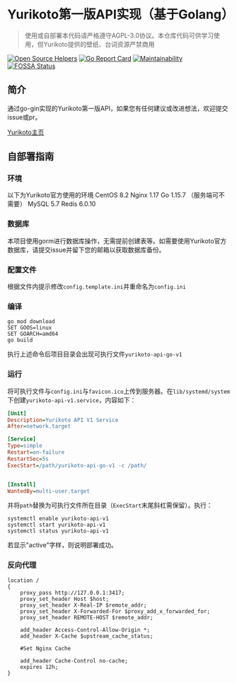 # Yurikoto第一版API实现（基于Golang）

> 使用或自部署本代码请严格遵守AGPL-3.0协议。本仓库代码可供学习使用，但Yurikoto提供的壁纸、台词资源严禁商用

[![Open Source Helpers](https://www.codetriage.com/yurikoto/yurikoto-api-v1/badges/users.svg)](https://www.codetriage.com/yurikoto/yurikoto-api-v1) [![Go Report Card](https://goreportcard.com/badge/github.com/yurikoto/yurikoto-api-v1)](https://goreportcard.com/report/github.com/yurikoto/yurikoto-api-v1) [![Maintainability](https://api.codeclimate.com/v1/badges/1ef898f65c8c593baf49/maintainability)](https://codeclimate.com/github/yurikoto/yurikoto-api-v1/maintainability) [![FOSSA Status](https://app.fossa.com/api/projects/git%2Bgithub.com%2Fyurikoto%2Fyurikoto-api-v1.svg?type=shield)](https://app.fossa.com/projects/git%2Bgithub.com%2Fyurikoto%2Fyurikoto-api-v1?ref=badge_shield)

## 简介

通过go-gin实现的Yurikoto第一版API，如果您有任何建议或改进想法，欢迎提交issue或pr。

[Yurikoto主页](https://yurikoto.com)

## 自部署指南

### 环境

以下为Yurikoto官方使用的环境
CentOS 8.2
Nginx 1.17
Go 1.15.7 （服务端可不需要）
MySQL 5.7
Redis 6.0.10

### 数据库

本项目使用gorm进行数据库操作，无需提前创建表等。如需要使用Yurikoto官方数据库，请提交issue并留下您的邮箱以获取数据库备份。

### 配置文件

根据文件内提示修改`config.template.ini`并重命名为`config.ini`

### 编译

```shell
go mod download
SET GOOS=linux
SET GOARCH=amd64
go build
```

执行上述命令后项目目录会出现可执行文件`yurikoto-api-go-v1`

### 运行

将可执行文件与`config.ini`与`favicon.ico`上传到服务器。在`lib/systemd/system`下创建`yurikoto-api-v1.service`，内容如下：

```ini
[Unit]
Description=Yurikoto API V1 Service
After=network.target

[Service]
Type=simple
Restart=on-failure
RestartSec=5s
ExecStart=/path/yurikoto-api-go-v1 -c /path/


[Install]
WantedBy=multi-user.target
```

并将`path`替换为可执行文件所在目录（`ExecStart`末尾斜杠需保留）。执行：

```shell
systemctl enable yurikoto-api-v1
systemctl start yurikoto-api-v1
systemctl status yurikoto-api-v1
```

若显示"active"字样，则说明部署成功。

### 反向代理
```nginx
location /
{
    proxy_pass http://127.0.0.1:3417;
    proxy_set_header Host $host;
    proxy_set_header X-Real-IP $remote_addr;
    proxy_set_header X-Forwarded-For $proxy_add_x_forwarded_for;
    proxy_set_header REMOTE-HOST $remote_addr;
    
    add_header Access-Control-Allow-Origin *;
    add_header X-Cache $upstream_cache_status;
    
    #Set Nginx Cache
    
    add_header Cache-Control no-cache;
    expires 12h;
}
```